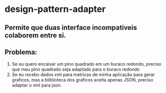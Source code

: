 # design-pattern-adapter

## Permite que duas interface incompativeis colaborem entre si.

## Problema:
1. Se eu quero encaixar um pino quadrado em um buraco redondo, preciso que meu pino quadrado seja adaptado para o buraco redondo
2. Se eu recebo dados xml para metricas de minha aplicação para gerar graficos, mas a bliblioteca dos graficos aceita apenas JSON, preciso adaptar o xml para json.
